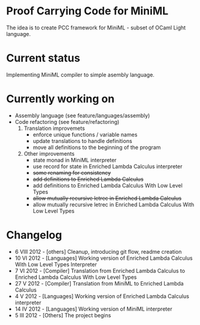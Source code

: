Proof Carrying Code for MiniML
==============================
The idea is to create PCC framework for MiniML - subset of OCaml Light language.

Current status
==============
Implementing MiniML compiler to simple asembly language.

Currently working on
====================
* Assembly language (see feature/languages/assembly)
* Code refactoring  (see feature/refactoring)
    1. Translation improvemets
        * enforce unique functions / variable names
        * update translations to handle definitions
        * move all definitions to the beginning of the program
    2. Other improvements
        * state monad in MiniML interpreter
        * use record for state in Enriched Lambda Calculus interpreter
        * ~~some renaming for consistency~~
        * ~~add definitions to Enriched Lambda Calculus~~
        * add definitions to Enriched Lambda Calculus With Low Level Types
        * ~~allow mutually recursive letrec in Enriched Lambda Calculus~~
        * allow mutually recursive letrec in Enriched Lambda Calculus With Low Level Types

Changelog
=========
*  6 VIII 2012 - [others]    Cleanup, introducing git flow, readme creation
* 10   VI 2012 - [Languages] Working version of Enriched Lambda Calculus With Low Level Types Interpreter
*  7   VI 2012 - [Compiler]  Translation from Enriched Lambda Calculus to Enriched Lambda Calculus With Low Level Types
* 27    V 2012 - [Compiler]  Translation from MiniML to Enriched Lambda Calculus
*  4    V 2012 - [Languages] Working version of Enriched Lambda Calculus interpreter
* 14   IV 2012 - [Languages] Working version of MiniML interpreter
*  5  III 2012 - [Others]    The project begins
